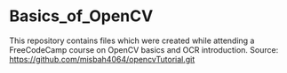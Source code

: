 # Basics_of_OpenCV

This repository contains files which were created while attending a FreeCodeCamp course on OpenCV basics and OCR introduction.
Source: https://github.com/misbah4064/opencvTutorial.git
